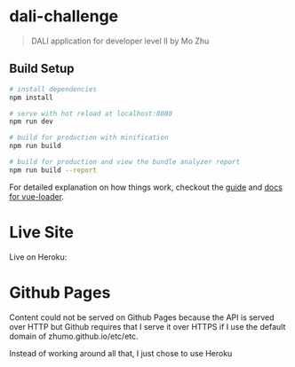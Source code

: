 # dali-challenge

> DALI application for developer level II by Mo Zhu

## Build Setup

``` bash
# install dependencies
npm install

# serve with hot reload at localhost:8080
npm run dev

# build for production with minification
npm run build

# build for production and view the bundle analyzer report
npm run build --report
```

For detailed explanation on how things work, checkout the [guide](http://vuejs-templates.github.io/webpack/) and [docs for vue-loader](http://vuejs.github.io/vue-loader).

# Live Site
Live on Heroku: 

# Github Pages
Content could not be served on Github Pages because the API is served over HTTP but Github requires that I serve it over HTTPS if I use the default domain of zhumo.github.io/etc/etc.

Instead of working around all that, I just chose to use Heroku
